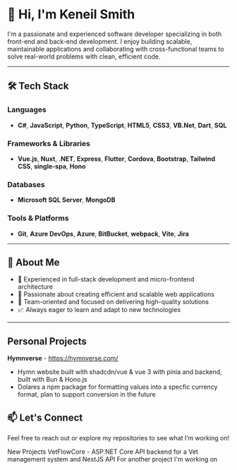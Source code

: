 # 👋 Hi, I'm Keneil Smith

I'm a passionate and experienced software developer specializing in both front-end and back-end development. I enjoy building scalable, maintainable applications and collaborating with cross-functional teams to solve real-world problems with clean, efficient code.

---

## 🛠️ Tech Stack

### Languages  
- **C#**, **JavaScript**, **Python**, **TypeScript**, **HTML5**, **CSS3**, **VB.Net**, **Dart**, **SQL**

### Frameworks & Libraries  
- **Vue.js**, **Nuxt**, **.NET**, **Express**, **Flutter**, **Cordova**, **Bootstrap**, **Tailwind CSS**, **single-spa**, **Hono**

### Databases  
- **Microsoft SQL Server**, **MongoDB**

### Tools & Platforms  
- **Git**, **Azure DevOps**, **Azure**, **BitBucket**, **webpack**, **Vite**, **Jira**

---

## 📌 About Me

- 💼 Experienced in full-stack development and micro-frontend architecture  
- 🚀 Passionate about creating efficient and scalable web applications  
- 🤝 Team-oriented and focused on delivering high-quality solutions  
- 📈 Always eager to learn and adapt to new technologies  

---

## Personal Projects 

 **Hymnverse** - https://hymnverse.com/
   - Hymn website built with shadcdn/vue & vue 3 with pinia and backend, built with Bun & Hono.js
   - Dolares a npm package for formatting values into a specfic currency format, plan to support conversion in the future

## 📫 Let's Connect

Feel free to reach out or explore my repositories to see what I’m working on!

New Projects VetFlowCore - ASP.NET Core API backend for a Vet management system and NestJS API For another project I'm working on 

